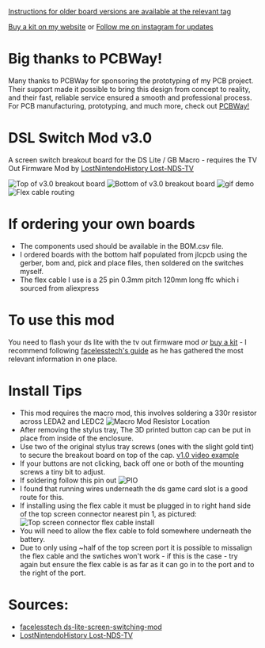 [Instructions for older board versions are available at the relevant tag](https://github.com/lukewakeford/ndsl-switch-mod/tags)

[Buy a kit on my website](https://www.lukewakeford.co.uk) or [Follow me on instagram for updates](https://instagram.com/applecorexy)

# Big thanks to PCBWay!
Many thanks to PCBWay for sponsoring the prototyping of my PCB project. Their support made it possible to bring this design from concept to reality, and their fast, reliable service ensured a smooth and professional process. For PCB manufacturing, prototyping, and much more, check out [PCBWay!](https://pcbway.com/g/ogcF03)

# DSL Switch Mod v3.0
A screen switch breakout board for the DS Lite / GB Macro - requires the TV Out Firmware Mod by [LostNintendoHistory Lost-NDS-TV](https://github.com/LostNintendoHistory/Lost-NDS-TV/tree/main/fwpatch)

![Top of v3.0 breakout board](https://imgur.com/8Aev7u5.jpg)
![Bottom of v3.0 breakout board](https://imgur.com/wgV2oBV.jpg)
![gif demo](https://i.postimg.cc/nVkH2QZT/ezgif-com-gif-maker.gif)
![Flex cable routing](https://imgur.com/XGzSk19.jpg)

# If ordering your own boards
- The components used should be available in the BOM.csv file.
- I ordered boards with the bottom half populated from jlcpcb using the gerber, bom and, pick and place files, then soldered on the switches myself.
- The flex cable I use is a 25 pin 0.3mm pitch 120mm long ffc which i sourced from aliexpress

# To use this mod
You need to flash your ds lite with the tv out firmware mod *or* [buy a kit](https://lukewakeford.co.uk/product/dsl-switch-mod-v3-0) - I recommend following [facelesstech's guide](https://bit.ly/3Nf0MW5) as he has gathered the most relevant information in one place.

# Install Tips
- This mod requires the macro mod, this involves soldering a 330r resistor across LEDA2 and LEDC2 ![Macro Mod Resistor Location](https://i.imgur.com/p5pZC6G.jpg)
- After removing the stylus tray, The 3D printed button cap can be put in place from inside of the enclosure.
- Use two of the original stylus tray screws (ones with the slight gold tint) to secure the breakout board on top of the cap. [v1.0 video example](https://www.youtube.com/shorts/EsnwIeIT36A)
- If your buttons are not clicking, back off one or both of the mounting screws a tiny bit to adjust.
- If soldering follow this pin out
![PIO](https://imgur.com/GY4ysrm.jpg)
- I found that running wires underneath the ds game card slot is a good route for this.
- If installing using the flex cable it must be plugged in to right hand side of the top screen connector nearest pin 1, as pictured:
![Top screen connector flex cable install](https://imgur.com/Z8QJAHW.jpg)
- You will need to allow the flex cable to fold somewhere underneath the battery. 
- Due to only using ~half of the top screen port it is possible to missalign the flex cable and the swtiches won't work - if this is the case - try again but ensure the flex cable is as far as it can go in to the port and to the right of the port.

# Sources:
- [facelesstech ds-lite-screen-switching-mod](https://facelesstech.wordpress.com/2021/06/20/ds-lite-screen-switching-mod/)
- [LostNintendoHistory Lost-NDS-TV](https://github.com/LostNintendoHistory/Lost-NDS-TV/tree/main/fwpatch)
